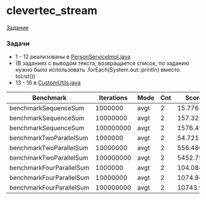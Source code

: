 # clevertec_stream
[Задание](task.txt)

### Задачи
- 1 - 12  реализованы в [PersonServiceImpl.java](src/main/java/ru/clevertec/course/stream/service/impl/PersonServiceImpl.java)
- (В заданиях с выводом текста, возвращается список, по заданию нужно было использовать .forEach(System.out::println) вместо toList())
- 13 - 16 в [CustomUtils.java](src/main/java/ru/clevertec/course/stream/util/CustomUtils.java)


| Benchmark                | Iterations | Mode | Cnt | Score     | Units |
|--------------------------|------------|------|-----|-----------|-------|
| benchmarkSequenceSum     | 1000000    | avgt | 2   | 15.776    | ms/op |
| benchmarkSequenceSum     | 10000000   | avgt | 2   | 157.322   | ms/op |
| benchmarkSequenceSum     | 100000000  | avgt | 2   | 1576.455  | ms/op |
| benchmarkTwoParallelSum  | 1000000    | avgt | 2   | 54.721    | ms/op |
| benchmarkTwoParallelSum  | 10000000   | avgt | 2   | 556.486   | ms/op |
| benchmarkTwoParallelSum  | 100000000  | avgt | 2   | 5452.798  | ms/op |
| benchmarkFourParallelSum | 1000000    | avgt | 2   | 104.088   | ms/op |
| benchmarkFourParallelSum | 10000000   | avgt | 2   | 1074.948  | ms/op |
| benchmarkFourParallelSum | 100000000  | avgt | 2   | 10743.921 | ms/op |



